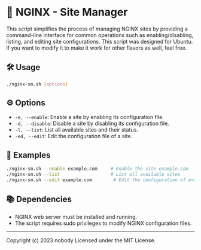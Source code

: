 # 🚀 NGINX - Site Manager

This script simplifies the process of managing NGINX sites by providing a command-line interface for common operations such as enabling/disabling, listing, and editing site configurations. This script was designed for Ubuntu. If you want to modify it to make it work for other flavors as well, feel free.

## 🛠️ Usage

```bash
./nginx-sm.sh [options]
```

## ⚙️ Options

- `-e, --enable`: Enable a site by enabling its configuration file.
- `-d, --disable`: Disable a site by disabling its configuration file.
- `-l, --list`: List all available sites and their status.
- `-ed, --edit`: Edit the configuration file of a site.

## 📖 Examples

```bash
./nginx-sm.sh --enable example.com     # Enable the site example.com
./nginx-sm.sh --list                   # List all available sites
./nginx-sm.sh --edit example.com        # Edit the configuration of example.com
```

## 📚 Dependencies

- NGINX web server must be installed and running.
- The script requires sudo privileges to modify NGINX configuration files.

---

Copyright (c) 2023 nobody
Licensed under the MIT License.
